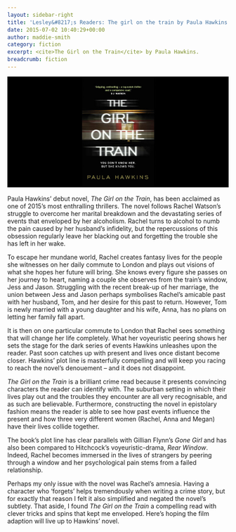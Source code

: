 ```yaml
---
layout: sidebar-right
title: 'Lesley&#8217;s Readers: The girl on the train by Paula Hawkins'
date: 2015-07-02 10:40:29+00:00
author: maddie-smith
category: fiction
excerpt: <cite>The Girl on the Train</cite> by Paula Hawkins.
breadcrumb: fiction
---
```

![The girl on the train by Paula Hawkins](/images/featured/featured-the-girl-on-the-train.jpg)

Paula Hawkins’ debut novel, <cite>The Girl on the Train</cite>, has been acclaimed as one of 2015’s most enthralling thrillers. The novel follows Rachel Watson’s struggle to overcome her marital breakdown and the devastating series of events that enveloped by her alcoholism. Rachel turns to alcohol to numb the pain caused by her husband’s infidelity, but the repercussions of this obsession regularly leave her blacking out and forgetting the trouble she has left in her wake.

To escape her mundane world, Rachel creates fantasy lives for the people she witnesses on her daily commute to London and plays out visions of what she hopes her future will bring. She knows every figure she passes on her journey to heart, naming a couple she observes from the train’s window, Jess and Jason. Struggling with the recent break-up of her marriage, the union between Jess and Jason perhaps symbolises Rachel’s amicable past with her husband, Tom, and her desire for this past to return. However, Tom is newly married with a young daughter and his wife, Anna, has no plans on letting her family fall apart.

It is then on one particular commute to London that Rachel sees something that will change her life completely. What her voyeuristic peering shows her sets the stage for the dark series of events Hawkins unleashes upon the reader. Past soon catches up with present and lives once distant become closer. Hawkins’ plot line is masterfully compelling and will keep you racing to reach the novel’s denouement – and it does not disappoint.

<cite>The Girl on the Train</cite> is a brilliant crime read because it presents convincing characters the reader can identify with. The suburban setting in which their lives play out and the troubles they encounter are all very recognisable, and as such are believable. Furthermore, constructing the novel in epistolary fashion means the reader is able to see how past events influence the present and how three very different women (Rachel, Anna and Megan) have their lives collide together.

The book’s plot line has clear parallels with Gillian Flynn’s <cite>Gone Girl</cite> and has also been compared to Hitchcock’s voyeuristic-drama, <cite>Rear Window</cite>. Indeed, Rachel becomes immersed in the lives of strangers by peering through a window and her psychological pain stems from a failed relationship.

Perhaps my only issue with the novel was Rachel’s amnesia. Having a character who ‘forgets’ helps tremendously when writing a crime story, but for exactly that reason I felt it also simplified and negated the novel’s subtlety. That aside, I found <cite>The Girl on the Train</cite> a compelling read with clever tricks and spins that kept me enveloped. Here’s hoping the film adaption will live up to Hawkins’ novel.
